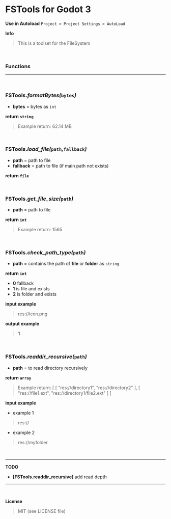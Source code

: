 # FSTools for Godot 3

**Use in Autoload** `Project > Project Settings > AutoLoad`


**Info**
> This is a toolset for the FileSystem

<br />

### Functions

___

<br />

### **FSTools._formatBytes(_`bytes`_)_**

+ **bytes** = bytes as `int`

**return `string`**
> Example return: 62.14 MB

<br />

### **FSTools._load_file(_`path`_,_`fallback`_)_**

+ **path** = path to file
+ **fallback** = path to file (if main path not exists)

**return `file`**

<br />

### **FSTools._get_file_size(_`path`_)_**

+ **path** = path to file

**return `int`**
> Example return: 1565

<br />

### **FSTools._check_path_type(_`path`_)_**

+ **path** = contains the path of **file** or **folder** as `string`

**return `int`**
+ **0** fallback
+ **1** is file and exists
+ **2** is folder and exists

**input example**
> res://icon.png

**output example**
> **1**

<br />

### **FSTools._readdir_recursive(_`path`_)_**

+ **path** = to read directory recursively

**return `array`**
> Example return: [ [ "res://directory1", "res://directory2" ], [ "res://file1.ext", "res://directory1/file2.ext" ] ]

**input example**

+ example 1
> res://

+ example 2
> res://myfolder

<br />

___

**TODO**

+ **[FSTools.readdir_recursive]** add read depth
___

<br />

**License**

> MIT (see LICENSE file)
